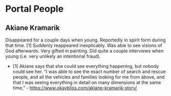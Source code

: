 # Portal People

## Akiane Kramarik

Disappeared for a couple days when young. Reportedly in spirit form during that time. [1] Suddenly reappeared inexplicably. Was able to see visions of God afterwards. Very gifted in painting. Did quite a couple interviews when young (i.e. very unlikely an intentional fraud).

- [1] Akiane says that she could see everything happening, but nobody could see her. “I was able to see the exact number of search and rescue people, and all the vehicles and families looking for me from above, and that I was seeing everything in detail on many dimensions at the same time,”  - https://www.okaybliss.com/akiane-kramarik-story/
